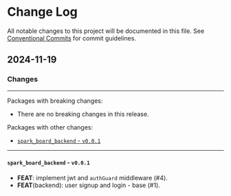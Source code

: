 # Change Log

All notable changes to this project will be documented in this file.
See [Conventional Commits](https://conventionalcommits.org) for commit guidelines.

## 2024-11-19

### Changes

---

Packages with breaking changes:

 - There are no breaking changes in this release.

Packages with other changes:

 - [`spark_board_backend` - `v0.0.1`](#spark_board_backend---v001)

---

#### `spark_board_backend` - `v0.0.1`

 - **FEAT**: implement jwt and `authGuard` middleware (#4).
 - **FEAT**(backend): user signup and login - base (#1).

